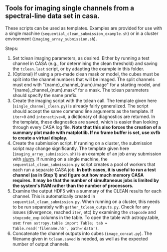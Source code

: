 
## Tools for imaging single channels from a spectral-line data set in casa.

These scripts can be used as templates. Examples are provided for use with a single
machine (`sequential_clean_submission_example.sh`) or in a cluster environment (`imaging_array_submission.sh`).



Steps:

1. Set tclean imaging parameters, as desired. Either by running a test channel in CASA (e.g., for determining the clean threshold) and saving the `tclean.last` script, or by adapting the example in this folder.
2. (Optional) If using a pre-made clean mask or model, the cubes must be split into the channel numbers that will be imaged. The split channels must end with "{name}\_channel\_{num}.image" for a starting model, and "{name}\_channel\_{num}.mask" for a mask. The tclean parameters should specify the name prefix.
3. Create the imaging script with the tclean call. The template given here (`single_channel_clean.py`) is already fairly generalized. The script should accept the same command line arguments as the template. If `iter>0` and `interactive=0`, a dictionary of diagnostics are returned. In the template, these diagnostics are saved, which is easier than looking through every CASA log file. **Note that this also forces the creation of a summary plot made with matplotlib. If no frame buffer is set, use xvfb to create a virtual display.**
4. Create the submission script. If running on a cluster, the submission script may change significantly. The template given here (`imaging_array_submission.sh`) is an example of an job array submission with [slurm](https://slurm.schedmd.com/overview.html). If running on a single machine, the `sequential_clean_submission.py` script creates a pool of workers that each run a separate CASA job. **In both cases, it is useful to run a test channel (as in Step 1) and figure out how much memory CASA requires. It may be that the number of simultaneous jobs is limited by the system's RAM rather than the number of processors.**
5. Examine the output HDF5 with a summary of the CLEAN results for each channel. This is automatically created in `sequential_clean_submission.py`. When running on a cluster, this needs to be run separately with `gather_tclean_outputs.py`. Check for any issues (divergence, reached `iter`, etc) by examining the `stopcode` and `stopcode_exp` columns in the table. To open the table with astropy.table, use: `from astropy.table import Table; tab = Table.read('filename.h5', path='data')`.
6. Concatenate the channel outputs into cubes (`image_concat.py`). The filename given in `tclean.saved` is needed, as well as the expected number of output channels.